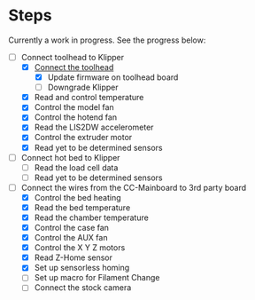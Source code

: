 # Steps

Currently a work in progress. See the progress below:

- [ ] Connect toolhead to Klipper
    - [x] [Connect the toolhead](connect-toolhead.md)
        - [x] Update firmware on toolhead board
        - [ ] Downgrade Klipper
    - [x] Read and control temperature
    - [x] Control the model fan
    - [x] Control the hotend fan
    - [x] Read the LIS2DW accelerometer
    - [x] Control the extruder motor
    - [x] Read yet to be determined sensors
- [ ] Connect hot bed to Klipper
    - [ ] Read the load cell data
    - [ ] Read yet to be determined sensors
- [ ] Connect the wires from the CC-Mainboard to 3rd party board
    - [x] Control the bed heating
    - [x] Read the bed temperature
    - [x] Read the chamber temperature
    - [x] Control the case fan
    - [x] Control the AUX fan
    - [x] Control the X Y Z motors
    - [x] Read Z-Home sensor
    - [x] Set up sensorless homing
    - [ ] Set up macro for Filament Change
    - [ ] Connect the stock camera
